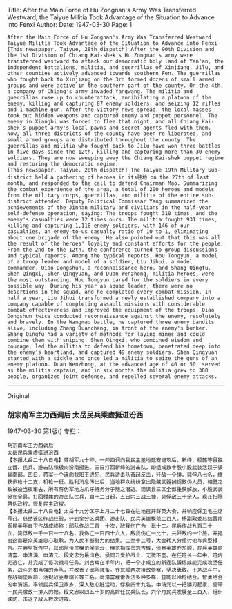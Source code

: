Title: After the Main Force of Hu Zongnan's Army Was Transferred Westward, the Taiyue Militia Took Advantage of the Situation to Advance into Fenxi
Author:
Date: 1947-03-30
Page: 1

    After the Main Force of Hu Zongnan's Army Was Transferred Westward
    Taiyue Militia Took Advantage of the Situation to Advance into Fenxi
    [This newspaper, Taiyue, 28th dispatch] After the 90th Division and the 1st Division of Chiang Kai-shek's Hu Zongnan's army were transferred westward to attack our democratic holy land of Yan'an, the independent battalions, militia, and guerrillas of Xinjiang, Jilu, and other counties actively advanced towards southern Fen. The guerrillas who fought back to Xinjiang on the 3rd formed dozens of small armed groups and were active in the southern part of the county. On the 4th, a company of Chiang's army invaded Yangwang. The militia and guerrillas rose up to counterattack, annihilating a platoon of the enemy, killing and capturing 87 enemy soldiers, and seizing 12 rifles and 1 machine gun. After the victory news spread, the local masses took out hidden weapons and captured enemy and puppet personnel. The enemy in Xiangbi was forced to flee that night, and all Chiang Kai-shek's puppet army's local pawns and secret agents fled with them. Now, all three districts of the county have been re-liberated, and small armed groups are distributed throughout the county. The guerrillas and militia who fought back to Jilu have won three battles in five days since the 12th, killing and capturing more than 30 enemy soldiers. They are now sweeping away the Chiang Kai-shek puppet regime and restoring the democratic regime.
    [This newspaper, Taiyue, 28th dispatch] The Taiyue 19th Military Sub-district held a gathering of heroes in its驻地 on the 27th of last month, and responded to the call to defend Chairman Mao. Summarizing the combat experience of the area, a total of 200 heroes and models from the military corps, guerrillas, and militia of the entire sub-district attended. Deputy Political Commissar Yang summarized the achievements of the Jinnan military and civilians in the half-year self-defense operation, saying: The troops fought 310 times, and the enemy's casualties were 12 times ours. The militia fought 931 times, killing and capturing 1,118 enemy soldiers, with 146 of our casualties, an enemy-to-us casualty ratio of 10 to 1, eliminating about one brigade of the enemy. He also pointed out that this was all the result of the heroes' loyalty and constant efforts for the people. From the 2nd to the 12th, the conference turned to group discussions and typical reports. Among the typical reports, Hou Tongyun, a model of a troop leader and model of a soldier, Liu Jihui, a model commander, Qiao Dongshun, a reconnaissance hero, and Shang Qingfu, Shen Qingxi, Shen Qingyuan, and Duan Wenzhong, militia heroes, were the most outstanding. Hou Tongyun cared for the soldiers in every possible way. During his year as squad leader, there were no desertions in the squad, and he completed every combat mission. In half a year, Liu Jihui transformed a newly established company into a company capable of completing assault missions with considerable combat effectiveness and improved the equipment of the troops. Qiao Dongshun twice conducted reconnaissance against the enemy, resolutely and bravely. In the Wangmao battle, he captured three enemy bandits alive, including Zhang Duanchang, in front of the enemy's bunker. Shang Qingfu had a variety of methods for laying mines and could combine them with sniping. Shen Qingxi, who combined wisdom and courage, led the militia to defend his hometown, penetrated deep into the enemy's heartland, and captured 49 enemy soldiers. Shen Qingyuan started with a sickle and once led a militia to seize the guns of an enemy platoon. Duan Wenzhong, at the advanced age of 40 or 50, served as the militia captain, and in six months the militia grew to 300 people, organized joint defense, and repelled several enemy attacks.



<hr /> 

Original: 


### 胡宗南军主力西调后  太岳民兵乘虚挺进汾西

1947-03-30
第1版()
专栏：

    胡宗南军主力西调后
    太岳民兵乘虚挺进汾西
    【本报太岳二十八日电】蒋胡军九十师、一师西调向我民主圣地延安进攻后，新绛、稷麓等县独立营、民兵、游击队积极向汾南挺进。三日打回新绛的游击队，即组成数十股小股武装活跃于该县南部。四日，蒋军一个连向我阳王进犯，民兵游击队奋起反击，歼敌一个排，毙俘八七名，缴获步枪十二支，机枪一挺。胜利消息传出后，当地群众纷纷拿出隐藏武器捕捉敌伪人员，相壁之敌被迫当夜窜去，所有蒋伪军地方爪牙特务分子随之潜逃。现该县三区全部重获解放，小股武装分布全县。打回稷麓的游击队民兵，自十二日起，五日内三战三捷，毙俘敌三十余人。现正扫除蒋伪政权，恢复民主政权。
    【本报太岳二十八日电】太岳十九分区于上月二十七日在驻地召开群英大会，并响应保卫毛主席号召。总结该区作战经验，计到全分区兵团、游击队、民兵英雄模范二百人。杨副政委总结晋南军民半年自卫作战成绩称：部队作战三百一十次，敌我伤亡为一比十二。民兵作战九百三十一次，毙俘敌一千一百一十八名，我伤亡一百四十六人，敌我伤亡一比十，共歼敌约一个旅。并指出这都是众英雄忠心耿耿，为人民不断努力的结果。二至十二号，大会转入分组讨论与典型报告。在典型报告中，以部队带民模范侯同云，模范指挥员刘吉辉，侦察英雄乔东顺，民兵英雄尚清富、申清溪、申清元、段文忠为最出色。侯同云爱护战士，无微不至。在任班长一年中，班内无逃亡，并完成了每次战斗任务。刘吉辉在半年内，把一个才成立的新连队锻炼成能完成攻坚任务，战斗力相当强的连队，并改善了部队装备。乔东顺两次接敌侦察，坚决勇敢。王茅战斗中，在敌碉堡跟前，活捉敌匪章端长等三名。尚清富埋雷办法多种多样，且能以冷枪结合。智勇结合的申清溪，率领民兵保卫家乡，深入敌心脏活动，俘敌四十九名。申清元以一把镰刀起家，曾带一民兵缴敌一排人的枪。段文忠以四五十岁的高龄任民兵队长，六个月民兵发展至三百人，组织联防，击退了敌人数次进攻。
